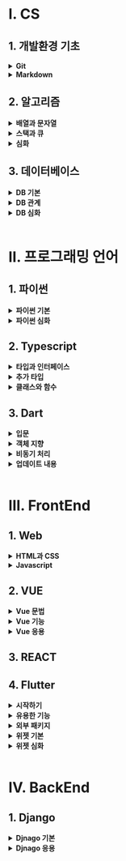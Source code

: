 # Ⅰ. CS

## <b>1. 개발환경 기초</b>
<details>
  <summary><b>Git</b></summary>
  <div markdown="1">
    <h6><a href="./Git/Git.md">Git</a></h6>
    <h6><a href="./Git/Undoing.md">Git Undoing</a></h6>
    <h6><a href="./Git/Reset.md">Git Reset</a></h6>
  </div>
</details>
<details>
  <summary><b>Markdown</b></summary>
  <div markdown="1">
    <h6><a href="./Markdown">Markdown 기초</a></h6>
  </div>
</details>

## <b>2. 알고리즘</b>
<details>
  <summary><b>배열과 문자열</b></summary>
  <div markdown="1">
    <h6><a href="./Algorithms/Array1.md">배열 1</a></h6>
    <h6><a href="./Algorithms/Array2.md">배열 2</a></h6>
    <h6><a href="./Algorithms/String.md">문자열</a></h6>
  </div>
</details>
<details>
  <summary><b>스택과 큐</b></summary>
  <div markdown="1">
    <h6><a href="./Algorithms/Stack1.md">스택 1</a></h6>
    <h6><a href="./Algorithms/Stack2.md">스택 2</a></h6>
    <h6><a href="./Algorithms/Queue.md">큐</a></h6>
  </div>
</details>
<details>
  <summary><b>심화</b></summary>
  <div markdown="1">
    <h6><a href="./Algorithms/Tree.md">트리</a></h6>
    <h6><a href="./Algorithms/APS응용.md">APS 응용</a></h6>
  </div>
</details>

## <b>3. 데이터베이스</b>
<details>
  <summary><b>DB 기본</b></summary>
  <div markdown="1">
    <h6><a href="./DB/데이터베이스시작하기.md">Database 시작</a></h6>
    <h6><a href="./DB/데이터베이스조작과모델링.md">조작과 모델링</a></h6>
  </div>
</details>
<details>
  <summary><b>DB 관계</b></summary>
  <div markdown="1">
    <h6><a href="./DB/데이터베이스관계1.md">관계 (1:N)</a></h6>
    <h6><a href="./DB/데이터베이스관계2.md">관계 (M:N)</a></h6>
  </div>
</details>
<details>
  <summary><b>DB 심화</b></summary>
  <div markdown="1">
    <h6><a href="./DB/데이터베이스추가내용.md">추가 내용</a></h6>
  </div>
</details>

<br>

# Ⅱ. 프로그래밍 언어

## <b>1. 파이썬</b>
<details>
  <summary><b>파이썬 기본</b></summary>
  <div markdown="1">
    <h6><a href="./Python/230116.ipynb">python 기초</a></h6>
    <h6><a href="./Python/230117.ipynb">python 제어문</a></h6>
    <h6><a href="./Python/230118.ipynb">python 함수</a></h6>
    <h6><a href="./Python/230119.ipynb">python 함수 응용</a></h6>
  </div>
</details>
<details>
  <summary><b>파이썬 심화</b></summary>
  <div markdown="1">
    <h6><a href="./Python/230125.ipynb">데이터 구조 1</a></h6>
    <h6><a href="./Python/230126.ipynb">데이터 구조 2</a></h6>
    <h6><a href="./Python/230130.ipynb">객체 지향 프로그래밍</a></h6>
    <h6><a href="./Python/230131.ipynb">OOP와 예외 처리</a></h6>
  </div>
</details>

## <b>2. Typescript</b> 
<details>
  <summary><b>타입과 인터페이스</b></summary>
  <div markdown="1">
    <h6><a href="./Typescript/type.md">기본 타입</a></h6>
    <h6><a href="./Typescript/interface.md">인터페이스</a></h6>
  </div>
</details>
<details>
  <summary><b>추가 타입</b></summary>
  <div markdown="1">
    <h6><a href="./Typescript/union_intersection.md">유니온/교차 타입</a></h6>
    <h6><a href="./Typescript/generic.md">Generic</a></h6>
    <h6><a href="./Typescript/utility.md">Utility</a></h6>
  </div>
</details>
<details>
  <summary><b>클래스와 함수</b></summary>
  <div markdown="1">
    <h6><a href="./Typescript/function.md">함수</a></h6>
    <h6><a href="./Typescript/class.md">클래스</a></h6>
  </div>
</details>

## <b>3. Dart</b>
<details>
  <summary><b>입문</b></summary>
  <div markdown="1">
    <h6><a href="./Dart/basic_syntax.md">기초 문법</a></h6>
    <h6><a href="./Dart/collection.md">컬렉션</a></h6>
    <h6><a href="./Dart/operator.md">연산자</a></h6>
    <h6><a href="./Dart/control_statements.md">제어문</a></h6>
    <h6><a href="./Dart/function_lambda.md">함수</a></h6>
    <h6><a href="./Dart/try_catch.md">예외 처리</a></h6>
  </div>
</details>
<details>
  <summary><b>객체 지향</b></summary>
  <div markdown="1">
    <h6><a href="./Dart/construction.md">생성자</a></h6>
    <h6><a href="./Dart/getter_setter.md">Getter와 Setter</a></h6>
    <h6><a href="./Dart/private.md">Private변수</a></h6>
    <h6><a href="./Dart/override.md">Override</a></h6>
    <h6><a href="./Dart/static.md">Static</a></h6>
    <h6><a href="./Dart/interface.md">Interface</a></h6>
    <h6><a href="./Dart/generic.md">Generic 타입</a></h6>
  </div>
</details>
<details>
  <summary><b>비동기 처리</b></summary>
  <div markdown="1">
    <h6><a href="./Dart/Future.md">Future</a></h6>
    <h6><a href="./Dart/Stream.md">Stream</a></h6>
  </div>
</details>
<details>
  <summary><b>업데이트 내용</b></summary>
  <div markdown="1">
    <h6><a href="./Dart/update_3.md">다트 3.0 업데이트 내용</a></h6>
  </div>
</details>

<br>

# Ⅲ. FrontEnd

## <b>1. Web</b>
<details>
  <summary><b>HTML과 CSS</b></summary>
  <div markdown="1">
    <h6><a href="./Web/Html_Css.md">Html와 CSS 기초</a></h6>
    <h6><a href="./Web/CSS.md">CSS</a></h6>
    <h6><a href="./Web/CSS_Layout.md">CSS Layout</a></h6>
    <h6><a href="./Web/bootstrap.md">반응형웹과 부트스트랩</a></h6>
  </div>
</details>
<details>
  <summary><b>Javascript</b></summary>
  <div markdown="1">
    <h6><a href="./Javascript/자료형과제어문.md">자료형과 제어문</a></h6>
    <h6><a href="./Javascript/배열과객체.md">배열과 객체</a></h6>
    <h6><a href="./Javascript/DOM.md">DOM 조작</a></h6>
    <h6><a href="./Javascript/이벤트.md">CSS Layout</a></h6>
    <h6><a href="./Javascript/비동기처리.md">비동기 처리</a></h6>
    <h6><a href="./Javascript/AJAX.md">AJAX</a></h6>
  </div>
</details>

## <b>2. VUE</b>
<details>
  <summary><b>Vue 문법</b></summary>
  <div markdown="1">
    <h6><a href="./Vue/vue기초문법.md">Vue 기초 문법</a></h6>
    <h6><a href="./Vue/vue심화문법.md">Vue 심화 문법</a></h6>
  </div>
</details>
<details>
  <summary><b>Vue 기능</b></summary>
  <div markdown="1">
    <h6><a href="./Vue/vueCLI.md">Vue CLI</a></h6>
    <h6><a href="./Vue/vue데이터통신.md">Vue 데이터 통신</a></h6>
    <h6><a href="./Vue/vue상태통신.md">Vue 상태 관리</a></h6>
    <h6><a href="./Vue/vueAdvanced.md">Vue Advanced</a></h6>
    <h6><a href="./Vue/vueRouter.md">Vue Router</a></h6>
  </div>
</details>
<details>
  <summary><b>Vue 응용</b></summary>
  <div markdown="1">
    <h6><a href="./Vue/vueWithDRF.md">Vue With CLI</a></h6>
    <h6><a href="./Vue/vue라이프사이클훅.md">Vue 라이프사이클훅</a></h6>
    <h6><a href="./Vue/vueAuth.md">Vue Auth</a></h6>
  </div>
</details>


## <b>3. REACT</b>

## <b>4. Flutter</b>
<details>
  <summary><b>시작하기</b></summary>
  <div markdown="1">
    <h6><a href="./Flutter/start_flutter.md">Flutter 시작하기</a></h6>
    <h6><a href="./Flutter/keywords.md">유용한 키워드들</a></h6>
  </div>
</details>
<details>
  <summary><b>유용한 기능</b></summary>
  <div markdown="1">
    <h6><a href="./Flutter/feature/widegt_lifecycle.md">위젯 라이프사이클</a></h6>
    <h6><a href="./Flutter/feature/reusable_widget.md">재사용가능한 위젯</a></h6>
    <h6><a href="./Flutter/feature/context.md">Context</a></h6>
    <h6><a href="./Flutter/feature/navigator.md">Navigator</a></h6>
    <h6><a href="./Flutter/feature/timer_duration.md">Time과 Duration</a></h6>
  </div>
</details>
<details>
  <summary><b>외부 패키지</b></summary>
  <div markdown="1">
    <h6><a href="./Flutter/package/package_http.md">http</a></h6>
    <h6><a href="./Flutter/package/package_shared_preferenc.md">shared_prefereces</a></h6>
    <h6><a href="./Flutter/package/package_url_launcher.md">url_launcher</a></h6>
  </div>
</details>
<details>
  <summary><b>위젯 기본</b></summary>
  <div markdown="1">
    <h6><a href="./Flutter/widget/basic_statefulwidget.md">Statefulwidget</a></h6>
    <h6><a href="./Flutter/widget/basic_row_column.md">Row와 Column</a></h6>
    <h6><a href="./Flutter/widget/basic_container.md">Container</a></h6>
    <h6><a href="./Flutter/widget/basic_listview.md">ListView</a></h6>
    <h6><a href="./Flutter/widget/basic_appbar.md">AppBar</a></h6>
    <h6><a href="./Flutter/widget/basic_widgets.md">기타 위젯들</a></h6>
  </div>
</details>
<details>
  <summary><b>위젯 심화</b></summary>
  <div markdown="1">
    <h6><a href="./Flutter/widget/advanced_icon.md">Icon</a></h6>
    <h6><a href="./Flutter/widget/advanced_image.md">Image</a></h6>
    <h6><a href="./Flutter/widget/advanced_transform.md">Transform</a></h6>
    <h6><a href="./Flutter/widget/advanced_gesturedetector.md">Gesturedetector</a></h6>
    <h6><a href="./Flutter/widget/advanced_futurebuilder.md">Futurebuilder</a></h6>
    <h6><a href="./Flutter/widget/advanced_widgets.md">심화 위젯들</a></h6>
  </div>
</details>

<br>

# Ⅳ. BackEnd

## <b>1. Django</b>
<details>
  <summary><b>Djnago 기본</b></summary>
  <div markdown="1">
    <h6><a href="./Django/Start_Framework.md">프레임워크의 시작</a></h6>
    <h6><a href="./Django/MTV_CRUD.md">MTV와 CRUD</a></h6>
    <h6><a href="./Django/HTTP_Mthod.md">HTTP Method</a></h6>
    <h6><a href="./Django/Model_ORM.md">Model과 ORM</a></h6>
    <h6><a href="./Django/Static_Media.md">Static Media</a></h6>
  </div>
</details>
<details>
  <summary><b>Djnago 응용</b></summary>
  <div markdown="1">
    <h6><a href="./Django/Auth1.md">Start Authentication</a></h6>
    <h6><a href="./Django/Auth2.md">Use Authentication</a></h6>
    <h6><a href="./Django/REST_API.md">REST API</a></h6>
    <h6><a href="./Django/Backend_Framework.md">Backend Framework</a></h6>
  </div>
</details>